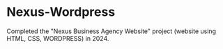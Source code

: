 # Nexus-Wordpress
Completed the "Nexus Business Agency Website" project (website using HTML, CSS, WORDPRESS) in 2024.

